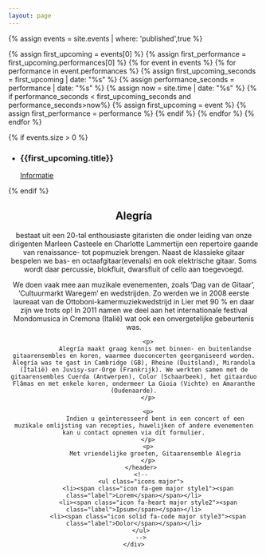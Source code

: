 ```yaml
---
layout: page
---
```

{% assign events = site.events | where: 'published',true %}


{% assign first_upcoming = events[0] %}
{% assign first_performance = first_upcoming.performances[0] %}
{% for event in events %}
  {% for performance in event.performances %}
    {% assign first_upcoming_seconds = first_upcoming | date: "%s" %}
    {% assign performance_seconds = performance | date: "%s" %}
    {% assign now = site.time | date: "%s" %}
    {% if performance_seconds < first_upcoming_seconds and performance_seconds>now%}
      {% assign first_upcoming = event %}
      {% assign first_performance = performance %}
    {% endif %}
  {% endfor %}
{% endfor %}
 
{% if events.size > 0 %} <!-- are there any upcoming events? -->
<section id="three" class="wrapper style3 special">
						<div class="inner">
							<ul class="features">
								<li class="icon fa-calendar-check-o">
									<h3>{{first_upcoming.title}}</h3>
									<a href="{{first_upcoming.url}}" class="button primary">Informatie</a>
								</li>
							</ul>
						</div>
					</section>
{% endif %}
<section id="one" class="wrapper style1 special">
    <div class="inner">
        <header class="major">
            <h2>Alegría</h2>
            <p>
                bestaat uit een 20-tal enthousiaste gitaristen die onder leiding van onze dirigenten Marleen Casteele en Charlotte Lammertijn een repertoire gaande van renaissance- tot popmuziek brengen. Naast de klassieke gitaar bespelen we bas- en octaafgitaar(evenals) en ook elektrische gitaar. Soms wordt daar percussie, blokfluit, dwarsfluit of cello aan toegevoegd.
            </p>
            <p>
                We doen vaak mee aan muzikale evenementen, zoals ‘Dag van de Gitaar’, ‘Cultuurmarkt Waregem’ en wedstrijden. Zo werden we in 2008 eerste laureaat van de Ottoboni-kamermuziekwedstrijd in Lier met 90 % en daar zijn we trots op! In 2011 namen we deel aan het internationale festival Mondomusica in Cremona (Italië) wat ook een onvergetelijke gebeurtenis was.
            </p>

            <p>
                Alegría maakt graag kennis met binnen- en buitenlandse gitaarensembles en koren, waarmee duoconcerten georganiseerd worden. Alegría was te gast in Cambridge (GB), Rheine (Duitsland), Mirandola (Italië) en Juvisy-sur-Orge (Frankrijk). We werkten samen met de gitaarensembles Cuerda (Antwerpen), Color (Schaarbeek), het gitaarduo Flâmas en met enkele koren, ondermeer La Gioia (Vichte) en Amaranthe (Oudenaarde).
            </p>

            <p>
                Indien u geïnteresseerd bent in een concert of een muzikale omlijsting van recepties, huwelijken of andere evenementen kan u contact opnemen via dit formulier.
            </p>
            <p>
                Met vriendelijke groeten, Gitaarensemble Alegria
            </p>
        </header>
        <!--
        <ul class="icons major">
            <li><span class="icon fa-gem major style1"><span class="label">Lorem</span></span></li>
            <li><span class="icon fa-heart major style2"><span class="label">Ipsum</span></span></li>
            <li><span class="icon solid fa-code major style3"><span class="label">Dolor</span></span></li>
        </ul>
        -->
    </div>
</section>  